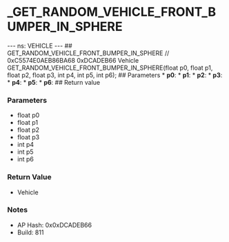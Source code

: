 # _GET_RANDOM_VEHICLE_FRONT_BUMPER_IN_SPHERE

--- ns: VEHICLE --- ## GET_RANDOM_VEHICLE_FRONT_BUMPER_IN_SPHERE  // 0xC5574E0AEB86BA68 0xDCADEB66 Vehicle GET_RANDOM_VEHICLE_FRONT_BUMPER_IN_SPHERE(float p0, float p1, float p2, float p3, int p4, int p5, int p6);   ## Parameters * **p0**: * **p1**: * **p2**: * **p3**: * **p4**: * **p5**: * **p6**:  ## Return value

### Parameters
* float p0
* float p1
* float p2
* float p3
* int p4
* int p5
* int p6

### Return Value
* Vehicle

### Notes
* AP Hash: 0x0xDCADEB66
* Build: 811

